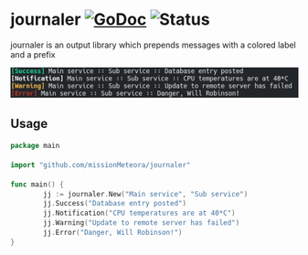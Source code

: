 # journaler [![GoDoc](https://godoc.org/github.com/missionMeteora/journaler?status.svg)](https://godoc.org/github.com/missionMeteora/journaler) ![Status](https://img.shields.io/badge/status-beta-yellow.svg)

journaler is an output library which prepends messages with a colored label and a prefix

![Example screenshot](https://raw.githubusercontent.com/missionMeteora/journaler/master/screenshot.png "Example screenshot")

## Usage
``` go
package main

import "github.com/missionMeteora/journaler"

func main() {
        jj := journaler.New("Main service", "Sub service")
        jj.Success("Database entry posted")
        jj.Notification("CPU temperatures are at 40*C")
        jj.Warning("Update to remote server has failed")
        jj.Error("Danger, Will Robinson!")
}
```